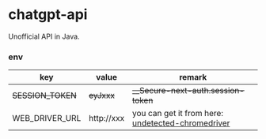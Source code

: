# chatgpt-api

Unofficial API in Java.

### env

| key               | value      | remark                                                                                                             |
|-------------------|------------|--------------------------------------------------------------------------------------------------------------------|
| ~~SESSION_TOKEN~~ | ~~eyJxxx~~ | ~~__Secure-next-auth.session-token~~                                                                               |
| WEB_DRIVER_URL    | http://xxx | you can get it from here: [undetected-chromedriver](https://github.com/ultrafunkamsterdam/undetected-chromedriver) |
